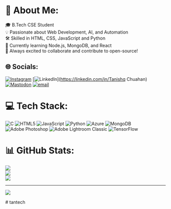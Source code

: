 # 💫 About Me:
🎓 B.Tech CSE Student  <br>💡 Passionate about Web Development, AI, and Automation  <br>🛠️ Skilled in HTML, CSS, JavaScript and Python<br>🌱 Currently learning Node.js, MongoDB, and React  <br>🚀 Always excited to collaborate and contribute to open-source!


## 🌐 Socials:
[![Instagram](https://img.shields.io/badge/Instagram-%23E4405F.svg?logo=Instagram&logoColor=white)](https://instagram.com/im_neeshu_) [![LinkedIn](https://img.shields.io/badge/LinkedIn-%230077B5.svg?logo=linkedin&logoColor=white)](https://linkedin.com/in/Tanishq Chuahan) [![Mastodon](https://img.shields.io/badge/-MASTODON-%232B90D9?logo=mastodon&logoColor=white)](https://mastodon.social/@Tanishq) [![email](https://img.shields.io/badge/Email-D14836?logo=gmail&logoColor=white)](mailto:tc2979883@gmail.com) 

# 💻 Tech Stack:
![C](https://img.shields.io/badge/c-%2300599C.svg?style=for-the-badge&logo=c&logoColor=white) ![HTML5](https://img.shields.io/badge/html5-%23E34F26.svg?style=for-the-badge&logo=html5&logoColor=white) ![JavaScript](https://img.shields.io/badge/javascript-%23323330.svg?style=for-the-badge&logo=javascript&logoColor=%23F7DF1E) ![Python](https://img.shields.io/badge/python-3670A0?style=for-the-badge&logo=python&logoColor=ffdd54) ![Azure](https://img.shields.io/badge/azure-%230072C6.svg?style=for-the-badge&logo=microsoftazure&logoColor=white) ![MongoDB](https://img.shields.io/badge/MongoDB-%234ea94b.svg?style=for-the-badge&logo=mongodb&logoColor=white) ![Adobe Photoshop](https://img.shields.io/badge/adobe%20photoshop-%2331A8FF.svg?style=for-the-badge&logo=adobe%20photoshop&logoColor=white) ![Adobe Lightroom Classic](https://img.shields.io/badge/Adobe%20Lightroom%20Classic-31A8FF.svg?style=for-the-badge&logo=Adobe%20Lightroom%20Classic&logoColor=white) ![TensorFlow](https://img.shields.io/badge/TensorFlow-%23FF6F00.svg?style=for-the-badge&logo=TensorFlow&logoColor=white)
# 📊 GitHub Stats:
![](https://github-readme-stats.vercel.app/api?username=tantech282&theme=dark&hide_border=false&include_all_commits=false&count_private=false)<br/>
![](https://nirzak-streak-stats.vercel.app/?user=tantech282&theme=dark&hide_border=false)<br/>
![](https://github-readme-stats.vercel.app/api/top-langs/?username=tantech282&theme=dark&hide_border=false&include_all_commits=false&count_private=false&layout=compact)

---
[![](https://visitcount.itsvg.in/api?id=tantech282&icon=0&color=0)](https://visitcount.itsvg.in)

<!-- Proudly created with GPRM ( https://gprm.itsvg.in ) --># tantech
